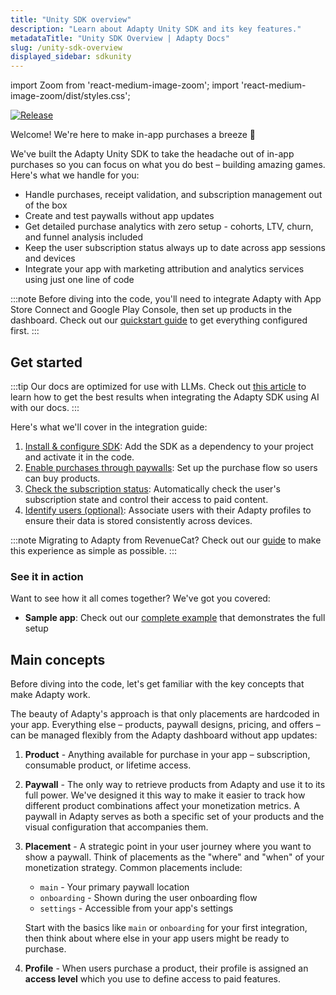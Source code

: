 ```yaml
---
title: "Unity SDK overview"
description: "Learn about Adapty Unity SDK and its key features."
metadataTitle: "Unity SDK Overview | Adapty Docs"
slug: /unity-sdk-overview
displayed_sidebar: sdkunity
---
```


import Zoom from 'react-medium-image-zoom';
import 'react-medium-image-zoom/dist/styles.css';

[![Release](https://img.shields.io/github/v/release/adaptyteam/AdaptySDK-Unity.svg?style=flat&logo=unity)](https://github.com/adaptyteam/AdaptySDK-Unity/releases)

Welcome! We're here to make in-app purchases a breeze 🚀

We've built the Adapty Unity SDK to take the headache out of in-app purchases so you can focus on what you do best – building amazing games. Here's what we handle for you:

- Handle purchases, receipt validation, and subscription management out of the box
- Create and test paywalls without app updates
- Get detailed purchase analytics with zero setup - cohorts, LTV, churn, and funnel analysis included
- Keep the user subscription status always up to date across app sessions and devices
- Integrate your app with marketing attribution and analytics services using just one line of code

:::note
Before diving into the code, you'll need to integrate Adapty with App Store Connect and Google Play Console, then set up products in the dashboard. Check out our [quickstart guide](quickstart.md) to get everything configured first.
:::

## Get started

:::tip
Our docs are optimized for use with LLMs. Check out [this article](adapty-cursor-unity.md) to learn how to get the best results when integrating the Adapty SDK using AI with our docs.
:::

Here's what we'll cover in the integration guide:

1. [Install & configure SDK](sdk-installation-unity.md): Add the SDK as a dependency to your project and activate it in the code.
2. [Enable purchases through paywalls](unity-quickstart-paywalls.md): Set up the purchase flow so users can buy products.
3. [Check the subscription status](unity-check-subscription-status.md): Automatically check the user's subscription state and control their access to paid content.
4. [Identify users (optional)](unity-quickstart-identify.md): Associate users with their Adapty profiles to ensure their data is stored consistently across devices.

:::note
Migrating to Adapty from RevenueCat? Check out our [guide](migration-from-revenuecat.md) to make this experience as simple as possible.
:::

### See it in action

Want to see how it all comes together? We've got you covered:

- **Sample app**: Check out our [complete example](https://github.com/adaptyteam/AdaptySDK-Unity) that demonstrates the full setup

## Main concepts

Before diving into the code, let's get familiar with the key concepts that make Adapty work. 

The beauty of Adapty's approach is that only placements are hardcoded in your app. Everything else – products, paywall designs, pricing, and offers – can be managed flexibly from the Adapty dashboard without app updates:

1. **Product** - Anything available for purchase in your app – subscription, consumable product, or lifetime access.

2. **Paywall** - The only way to retrieve products from Adapty and use it to its full power. We've designed it this way to make it easier to track how different product combinations affect your monetization metrics. A paywall in Adapty serves as both a specific set of your products and the visual configuration that accompanies them.

3. **Placement** - A strategic point in your user journey where you want to show a paywall. Think of placements as the "where" and "when" of your monetization strategy. Common placements include:
   - `main` - Your primary paywall location
   - `onboarding` - Shown during the user onboarding flow
   - `settings` - Accessible from your app's settings

   Start with the basics like `main` or `onboarding` for your first integration, then think about where else in your app users might be ready to purchase.

4. **Profile** - When users purchase a product, their profile is assigned an **access level** which you use to define access to paid features.